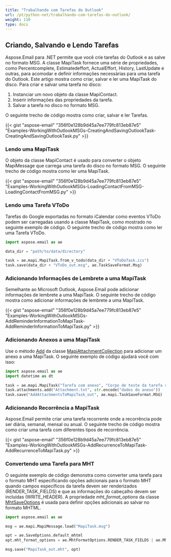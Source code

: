 ```yaml
---
title: "Trabalhando com Tarefas do Outlook"
url: /pt/python-net/trabalhando-com-tarefas-do-outlook/
weight: 110
type: docs
---
```



## **Criando, Salvando e Lendo Tarefas**
Aspose.Email para .NET permite que você crie tarefas do Outlook e as salve no formato MSG. A classe MapiTask fornece uma série de propriedades, como Percentcomplete, Estimatedeffort, ActualEffort, History, LastUpdate e outras, para acomodar e definir informações necessárias para uma tarefa do Outlook. Este artigo mostra como criar, salvar e ler uma MapiTask do disco. Para criar e salvar uma tarefa no disco:

1. Instanciar um novo objeto da classe MapiContact.
1. Inserir informações das propriedades da tarefa.
1. Salvar a tarefa no disco no formato MSG.

O seguinte trecho de código mostra como criar, salvar e ler Tarefas.



{{< gist "aspose-email" "356f0e128b9d45a7ee779fc813eb87e5" "Examples-WorkingWithOutlookMSGs-CreatingAndSavingOutlookTask-CreatingAndSavingOutlookTask.py" >}}
### **Lendo uma MapiTask**
O objeto da classe MapiContact é usado para converter o objeto MapiMessage que carrega uma tarefa do disco no formato MSG. O seguinte trecho de código mostra como ler uma MapiTask.



{{< gist "aspose-email" "356f0e128b9d45a7ee779fc813eb87e5" "Examples-WorkingWithOutlookMSGs-LoadingContactFromMSG-LoadingContactFromMSG.py" >}}
### **Lendo uma Tarefa VToDo**
Tarefas do Google exportadas no formato iCalendar como eventos VToDo podem ser carregadas usando a classe MapiTask, como mostrado no seguinte exemplo de código. O seguinte trecho de código mostra como ler uma Tarefa VToDo.

```py
import aspose.email as ae

data_dir = "path/to/data/directory"

task = ae.mapi.MapiTask.from_v_todo(data_dir + "VToDoTask.ics")
task.save(data_dir + "VToDo_out.msg", ae.TaskSaveFormat.Msg)
```
### **Adicionando Informações de Lembrete a uma MapiTask**
Semelhante ao Microsoft Outlook, Aspose.Email pode adicionar informações de lembrete a uma MapiTask. O seguinte trecho de código mostra como adicionar informações de lembrete a uma MapiTask.

{{< gist "aspose-email" "356f0e128b9d45a7ee779fc813eb87e5" "Examples-WorkingWithOutlookMSGs-AddReminderInformationToMapiTask-AddReminderInformationToMapiTask.py" >}}

### **Adicionando Anexos a uma MapiTask**

Use o método [Add](https://reference.aspose.com/email/net/aspose.email.mapi/mapiattachmentcollection/add/#add) da classe [MapiAttachmentCollection](https://reference.aspose.com/email/net/aspose.email.mapi/mapiattachmentcollection/#mapiattachmentcollection-class) para adicionar um anexo a uma MapiTask. O seguinte exemplo de código ajudará você com isso:

```python
import aspose.email as ae
import datetime as dt

task = ae.mapi.MapiTask("Tarefa com anexo", "Corpo de teste da tarefa com anexo", dt.datetime.now(), dt.datetime.now());
task.attachments.add("Attachment.txt", str.encode("dados do anexo"))
task.save("AddAttachmentsToMapiTask_out", ae.mapi.TaskSaveFormat.MSG)
```

### **Adicionando Recorrência a MapiTask**
Aspose.Email permite criar uma tarefa recorrente onde a recorrência pode ser diária, semanal, mensal ou anual. O seguinte trecho de código mostra como criar uma tarefa com diferentes tipos de recorrência.

{{< gist "aspose-email" "356f0e128b9d45a7ee779fc813eb87e5" "Examples-WorkingWithOutlookMSGs-AddRecurrenceToMapiTask-AddRecurrenceToMapiTask.py" >}}

### **Convertendo uma Tarefa para MHT**

O seguinte exemplo de código demonstra como converter uma tarefa para o formato MHT especificando opções adicionais para o formato MHT quando campos específicos da tarefa devem ser renderizados (RENDER_TASK_FIELDS) e que as informações do cabeçalho devem ser incluídas (WRITE_HEADER). A propriedade *mht_format_options* da classe [MhtSaveOptions](https://reference.aspose.com/email/python-net/aspose.email/mhtsaveoptions/#mhtsaveoptions-class) é usada para definir opções adicionais ao salvar no formato MHTML.

```python
import aspose.email as ae

msg = ae.mapi.MapiMessage.load("MapiTask.msg")

opt = ae.SaveOptions.default_mhtml
opt.mht_format_options = ae.MhtFormatOptions.RENDER_TASK_FIELDS | ae.MhtFormatOptions.WRITE_HEADER

msg.save("MapiTask_out.mht", opt)
```